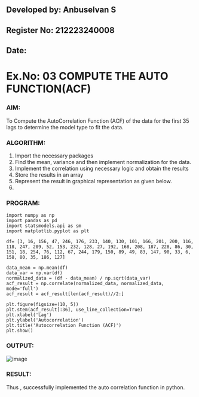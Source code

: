 ## Developed by: Anbuselvan S
## Register No: 212223240008
## Date:

# Ex.No: 03   COMPUTE THE AUTO FUNCTION(ACF) 

### AIM:
To Compute the AutoCorrelation Function (ACF) of the data for the first 35 lags to determine the model
type to fit the data.

### ALGORITHM:
1. Import the necessary packages
2. Find the mean, variance and then implement normalization for the data.
3. Implement the correlation using necessary logic and obtain the results
4. Store the results in an array
5. Represent the result in graphical representation as given below.
6. 
### PROGRAM:
```
import numpy as np
import pandas as pd
import statsmodels.api as sm
import matplotlib.pyplot as plt

df= [3, 16, 156, 47, 246, 176, 233, 140, 130, 101, 166, 201, 200, 116, 118, 247, 209, 52, 153, 232, 128, 27, 192, 168, 208, 187, 228, 86, 30, 151, 18, 254, 76, 112, 67, 244, 179, 150, 89, 49, 83, 147, 90, 33, 6, 158, 80, 35, 186, 127]

data_mean = np.mean(df)
data_var = np.var(df)
normalized_data = (df - data_mean) / np.sqrt(data_var)
acf_result = np.correlate(normalized_data, normalized_data, mode='full')
acf_result = acf_result[len(acf_result)//2:]

plt.figure(figsize=(10, 5))
plt.stem(acf_result[:36], use_line_collection=True)
plt.xlabel('Lag')
plt.ylabel('Autocorrelation')
plt.title('Autocorrelation Function (ACF)')
plt.show()
```

### OUTPUT:
![image](https://github.com/user-attachments/assets/ac34bc40-ac42-4b40-9136-db97ca9ddeb3)

### RESULT:
Thus , successfully implemented the auto correlation function in python.
